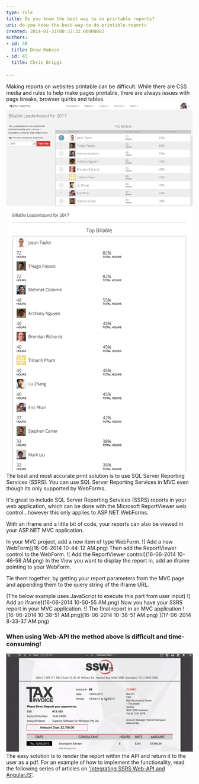 ```yaml
---
type: rule
title: Do you know the best way to do printable reports?
uri: do-you-know-the-best-way-to-do-printable-reports
created: 2014-01-31T00:32:32.0000000Z
authors:
- id: 38
  title: Drew Robson
- id: 45
  title: Chris Briggs

---
```


Making reports on websites printable can be difficult. While there are CSS media and rules to help make pages printable, there are always issues with page breaks, browser quirks and tables.  
![ Beautiful HTML report ](print-reports-bad-1.png)
  ![ Bad Example – The printed layout looks nothing like the HTML ![print-reports-bad-3.png](print-reports-bad-3.png) ](print-reports-bad-2.png) 
The best and most accurate print solution is to use SQL Server Reporting Services (SSRS). You can use SQL Server Reporting Services in MVC even though its only supported by WebForms.

It's great to include  SQL Server Reporting Services (SSRS) reports in your web application, which can be done with the Microsoft ReportViewer web control...however this only applies to ASP.NET WebForms.

With an iframe and a little bit of code, your reports can also be viewed in your ASP.NET MVC application.

In your MVC project, add a new item of type WebForm.
 ![ Add a new WebForm](16-06-2014 10-44-12 AM.png) 
Then add the ReportViewer control to the WebForm.
 ![ Add the ReportViewer control](16-06-2014 10-46-58 AM.png) 
In the View you want to display the report in, add an iframe pointing to your WebForm.

Tie them together, by getting your report parameters from the MVC page and appending them to the query string of the iframe URL.

(The below example uses JavaScript to execute this part from user input)
 ![ Add an iframe](16-06-2014 10-50-55 AM.png) 
Now you have your SSRS report in your MVC application.
 ![ The final report in an MVC application ![16-06-2014 10-38-51 AM.png](16-06-2014 10-38-51 AM.png) ](17-06-2014 8-33-37 AM.png) 
### When using Web-API the method above is difficult and time-consuming!
 ![2015-04-29_10-09-56-compressor.png](2015-04-29_10-09-56-compressor.png) 
The easy solution is to render the report within the API and return it to the user  as a pdf. For an example of how to implement the functionality, read the following series  of articles on ['Integrating SSRS Web-API and AngularJS'](http://blog.chrisbriggsy.com/the-first-step-towards-integration/).
